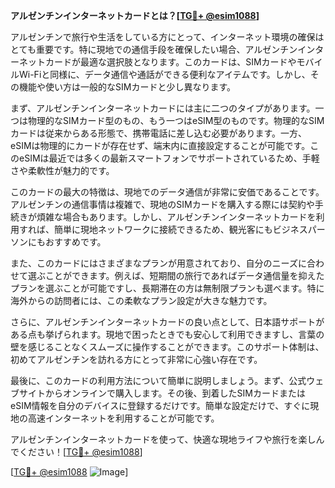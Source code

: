 **アルゼンチンインターネットカードとは？[[TG💪+ @esim1088](https://t.me/s/esim1088)]**

アルゼンチンで旅行や生活をしている方にとって、インターネット環境の確保はとても重要です。特に現地での通信手段を確保したい場合、アルゼンチンインターネットカードが最適な選択肢となります。このカードは、SIMカードやモバイルWi-Fiと同様に、データ通信や通話ができる便利なアイテムです。しかし、その機能や使い方は一般的なSIMカードと少し異なります。

まず、アルゼンチンインターネットカードには主に二つのタイプがあります。一つは物理的なSIMカード型のもの、もう一つはeSIM型のものです。物理的なSIMカードは従来からある形態で、携帯電話に差し込む必要があります。一方、eSIMは物理的にカードが存在せず、端末内に直接設定することが可能です。このeSIMは最近では多くの最新スマートフォンでサポートされているため、手軽さや柔軟性が魅力的です。

このカードの最大の特徴は、現地でのデータ通信が非常に安価であることです。アルゼンチンの通信事情は複雑で、現地のSIMカードを購入する際には契約や手続きが煩雑な場合もあります。しかし、アルゼンチンインターネットカードを利用すれば、簡単に現地ネットワークに接続できるため、観光客にもビジネスパーソンにもおすすめです。

また、このカードにはさまざまなプランが用意されており、自分のニーズに合わせて選ぶことができます。例えば、短期間の旅行であればデータ通信量を抑えたプランを選ぶことが可能ですし、長期滞在の方は無制限プランも選べます。特に海外からの訪問者には、この柔軟なプラン設定が大きな魅力です。

さらに、アルゼンチンインターネットカードの良い点として、日本語サポートがある点も挙げられます。現地で困ったときでも安心して利用できますし、言葉の壁を感じることなくスムーズに操作することができます。このサポート体制は、初めてアルゼンチンを訪れる方にとって非常に心強い存在です。

最後に、このカードの利用方法について簡単に説明しましょう。まず、公式ウェブサイトからオンラインで購入します。その後、到着したSIMカードまたはeSIM情報を自分のデバイスに登録するだけです。簡単な設定だけで、すぐに現地の高速インターネットを利用することが可能です。

アルゼンチンインターネットカードを使って、快適な現地ライフや旅行を楽しんでください！[[TG💪+ @esim1088](https://t.me/s/esim1088)]

[[TG💪+ @esim1088](https://t.me/s/esim1088) ![Image](https://i.postimg.cc/Y0z9fWf4/image.png)]